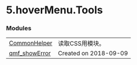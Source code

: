 <!DOCTYPE html>
<html><head>
<title>5.hoverMenu.Tools</title>
<meta charset="UTF-8">
<style>

</style>
</head>
<body>
<h1>5.hoverMenu.Tools</h1>



<h3>Modules</h3>
<table>
<tr>
<td><a href="5.hoverMenu.Tools.CommonHelper.md">CommonHelper</a></td>
<td>&#35835;&#21462;CSS&#29992;&#27169;&#22359;&#12290;</td>
</tr><tr>
<td><a href="5.hoverMenu.Tools.qmf_showError.md">qmf_showError</a></td>
<td>Created on 2018-09-09</td>
</tr>
</table>
</body></html>
